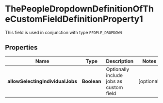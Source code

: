 

# ThePeopleDropdownDefinitionOfTheCustomFieldDefinitionProperty1

This field is used in conjunction with type `PEOPLE_DROPDOWN`

## Properties

| Name | Type | Description | Notes |
|------------ | ------------- | ------------- | -------------|
|**allowSelectingIndividualJobs** | **Boolean** | Optionally include jobs as custom field |  [optional] |



